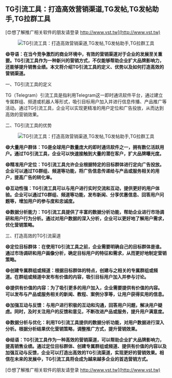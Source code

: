 ## **TG引流工具：打造高效营销渠道,TG发帖,TG发帖助手,TG拉群工具**

[😍想了解推广相关软件的朋友请登录 http://www.vst.tw](http://www.vst.tw)

 <center><img src="https://vst.tw/MP4/tuiguang/png/6.png" alt="TG引流工具：打造高效营销渠道,TG发帖,TG发帖助手,TG拉群工具"></center>

**😄导语：在当今竞争激烈的商业环境中，有效的营销渠道对于企业的发展至关重要。TG引流工具作为一种新兴的营销方式，不仅能够帮助企业扩大品牌影响力，还能够提升销售业绩。本文将介绍TG引流工具的定义、优势以及如何打造高效的营销渠道。**

一、TG引流工具的定义

TG（Telegram）引流工具是指利用Telegram这一即时通讯软件平台，通过建立专属群组、频道或机器人等形式，吸引目标用户加入并进行信息传播、产品推广等活动。通过TG引流工具，企业可以实现更精准的用户定位和广告投放，从而达到高效的营销效果。

二、TG引流工具的优势

 <center><img src="https://vst.tw/MP4/tuiguang/png/3.png" alt="TG引流工具：打造高效营销渠道,TG发帖,TG发帖助手,TG拉群工具"></center>

**😄大量用户群体：TG是全球用户数量庞大的即时通讯软件之一，拥有数亿活跃用户。通过TG引流工具，企业可以快速接触到大量的潜在客户，扩大品牌曝光度。**

**😄精准用户定位：TG引流工具允许企业根据特定的目标群体进行定向广告投放。企业可以通过TG群组、频道等功能，将广告信息传递给与产品或服务相关的用户，提高广告的转化率。**

**😄互动性强：TG引流工具可以与用户进行实时交流和互动，提供更好的用户体验。企业可以通过TG群组、频道等功能，发布新闻、分享优惠信息、回答用户问题等，增加用户的参与度和忠诚度。**

**😄数据分析能力：TG引流工具提供了丰富的数据分析功能，帮助企业进行市场调研和用户行为分析。通过对用户数据的深入分析，企业可以更好地了解用户需求，优化营销策略。**

三、打造高效的TG引流渠道

**😄定位目标群体：在使用TG引流工具之前，企业需要明确自己的目标群体是谁。通过市场调研和用户画像分析，确定目标用户的特征和需求，从而更好地制定营销策略。**

**😄创建专属群组或频道：根据目标群体的特点，创建与之相关的专属群组或频道。在群组或频道中发布有价值的内容，吸引目标用户加入并参与讨论。**

**😄提供有价值的内容：为了吸引更多的用户加入，企业需要提供有价值的内容。可以发布与产品或服务相关的新闻、教程、案例分享等，让用户获得实用的信息。**

**😄加强互动与反馈：与用户进行积极的互动和沟通，回答用户问题，解决用户疑虑。同时，及时关注用户的反馈和意见，不断改进产品或服务，提升用户满意度。**

**😄数据分析与优化：利用TG引流工具提供的数据分析功能，对用户数据进行深入分析。根据分析结果优化营销策略，调整推广方式，提升营销效果。**

**😄结语：TG引流工具作为一种高效的营销渠道，可以帮助企业扩大品牌影响力，提高销售业绩。通过定位目标群体、创建专属群组或频道、提供有价值的内容以及加强互动与反馈，企业可以打造出高效的TG引流渠道，实现更好的营销效果。相信在未来的发展中，TG引流工具将会成为越来越多企业的首选营销方式。**

[😍想了解推广相关软件的朋友请登录 http://www.vst.tw](http://www.vst.tw)



